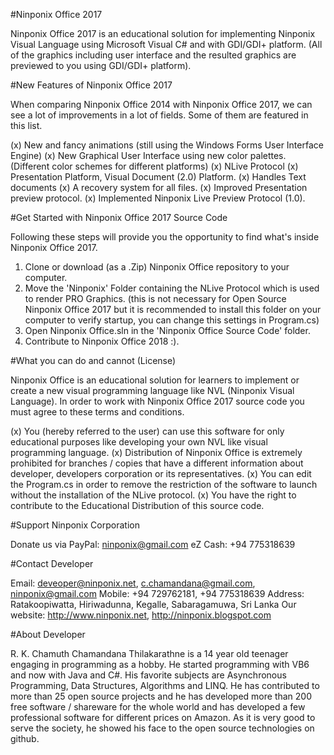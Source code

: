 #Ninponix Office 2017

Ninponix Office 2017 is an educational solution for implementing Ninponix Visual Language using Microsoft Visual C# and with GDI/GDI+ platform. (All of the graphics including user interface and the resulted graphics are previewed to you using GDI/GDI+ platform).

#New Features of Ninponix Office 2017

When comparing Ninponix Office 2014 with Ninponix Office 2017, we can see a lot of improvements in a lot of fields. Some of them are featured in this list.

(x) New and fancy animations (still using the Windows Forms User Interface Engine)
(x) New Graphical User Interface using new color palettes. (Different color schemes for different platforms)
(x) NLive Protocol
(x) Presentation Platform, Visual Document (2.0) Platform.
(x) Handles Text documents
(x) A recovery system for all files.
(x) Improved Presentation preview protocol.
(x) Implemented Ninponix Live Preview Protocol (1.0).

#Get Started with Ninponix Office 2017 Source Code

Following these steps will provide you the opportunity to find what's inside Ninponix Office 2017.

1. Clone or download (as a .Zip) Ninponix Office repository to your computer.
2. Move the 'Ninponix' Folder containing the NLive Protocol which is used to render PRO Graphics. (this is not necessary for Open Source Ninponix Office 2017 but it is recommended to install this folder on your computer to verify startup, you can change this settings in Program.cs)
3. Open Ninponix Office.sln in the 'Ninponix Office Source Code' folder.
4. Contribute to Ninponix Office 2018 :).

#What you can do and cannot (License)

Ninponix Office is an educational solution for learners to implement or create a new visual programming language like NVL (Ninponix Visual Language). In order to work with Ninponix Office 2017 source code you must agree to these terms and conditions.

(x) You (hereby referred to the user) can use this software for only educational purposes like developing your own NVL like visual programming language.
(x) Distribution of Ninponix Office is extremely prohibited for branches / copies that have a different information about developer, developers corporation or its representatives.
(x) You can edit the Program.cs in order to remove the restriction of the software to launch without the installation of the NLive protocol.
(x) You have the right to contribute to the Educational Distribution of this source code.

#Support Ninponix Corporation

Donate us via PayPal: ninponix@gmail.com
eZ Cash: +94 775318639

#Contact Developer

Email: deveoper@ninponix.net, c.chamandana@gmail.com, ninponix@gmail.com
Mobile: +94 729762181, +94 775318639
Address: Ratakoopiwatta, Hiriwadunna, Kegalle, Sabaragamuwa, Sri Lanka
Our website: http://www.ninponix.net, http://ninponix.blogspot.com

#About Developer

R. K. Chamuth Chamandana Thilakarathne is a 14 year old teenager engaging in programming as a hobby. He started programming with VB6 and now with Java and C#. His favorite subjects are Asynchronous Programming, Data Structures, Algorithms and LINQ. He has contributed to more than 25 open source projects and he has developed more than 200 free software / shareware for the whole world and has developed a few professional software for different prices on Amazon. As it is very good to serve the society, he showed his face to the open source technologies on github.
